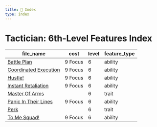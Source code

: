```yaml
---
title: 📑 Index
type: index
---
```


# Tactician: 6th-Level Features Index

| file_name                                          | cost    | level | feature_type |
| -------------------------------------------------- | ------- | ----- | ------------ |
| [Battle Plan](Battle%20Plan)                       | 9 Focus | 6     | ability      |
| [Coordinated Execution](Coordinated%20Execution)   | 9 Focus | 6     | ability      |
| [Hustle!](Hustle%21)                               | 9 Focus | 6     | ability      |
| [Instant Retaliation](Instant%20Retaliation)       | 9 Focus | 6     | ability      |
| [Master Of Arms](Master%20Of%20Arms)               |         | 6     | trait        |
| [Panic In Their Lines](Panic%20In%20Their%20Lines) | 9 Focus | 6     | ability      |
| [Perk](Perk)                                       |         | 6     | trait        |
| [To Me Squad!](To%20Me%20Squad%21)                 | 9 Focus | 6     | ability      |
